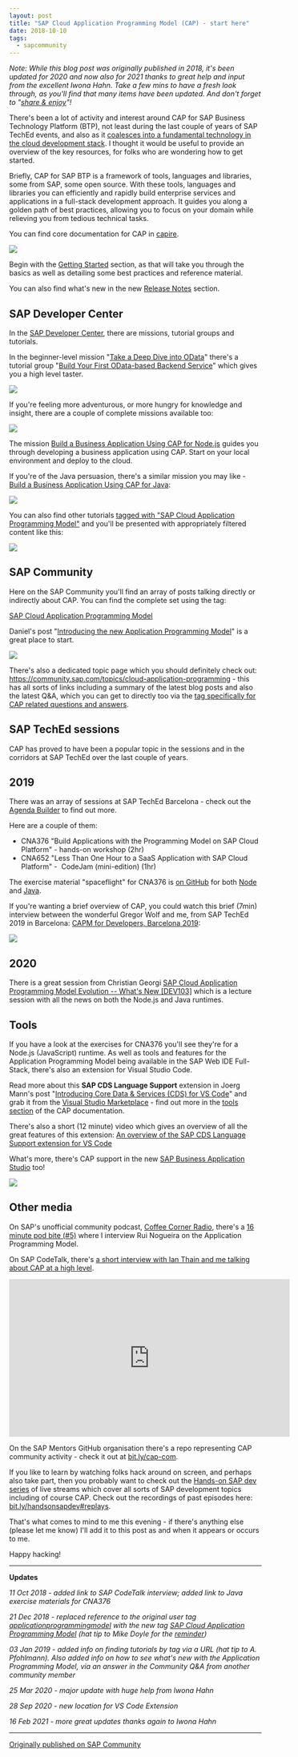 ```yaml
---
layout: post
title: "SAP Cloud Application Programming Model (CAP) - start here"
date: 2018-10-10
tags:
  - sapcommunity
---
```

*Note: While this blog post was originally published in 2018, it's been
updated for 2020 and now also for 2021 thanks to great help and
input from the excellent Iwona Hahn. Take a few mins to have a fresh
look through, as you'll find that many items have been updated. And
don't forget to "[share &
enjoy](https://hitchhikers.fandom.com/wiki/Share_and_Enjoy)"!*

There's been a lot of activity and interest around CAP for SAP Business
Technology Platform (BTP), not least during the last couple of years of
SAP TechEd events, and also as it [coalesces into a fundamental
technology in the cloud development
stack](/blog/posts/2019/11/06/cap-is-important-because-it's-not-important/).
I thought it would be useful to provide an overview of the key
resources, for folks who are wondering how to get started.

Briefly, CAP for SAP BTP is a framework of tools, languages and
libraries, some from SAP, some open source. With these tools, languages
and libraries you can efficiently and rapidly build enterprise services
and applications in a full-stack development approach. It guides you
along a golden path of best practices, allowing you to focus on your
domain while relieving you from tedious technical tasks.

You can find core documentation for CAP in
[capire](https://cap.cloud.sap/docs/).

![](/images/2018/10/Screen-Shot-2020-07-01-at-09.27.28.png)

Begin with the [Getting
Started](https://cap.cloud.sap/docs/get-started/) section, as that will
take you through the basics as well as detailing some best practices and
reference material.

You can also find what's new in the new [Release
Notes](https://cap.cloud.sap/docs/releases/) section.

## SAP Developer Center

In the [SAP Developer Center](https://developers.sap.com/index.html),
there are missions, tutorial groups and tutorials.

In the beginner-level mission "[Take a Deep Dive into
OData](https://developers.sap.com/mission.scp-3-odata.html)" there's a
tutorial group "[Build Your First OData-based Backend
Service](https://developers.sap.com/group.scp-8-odata-service.html)"
which gives you a high level taster.

[![](/images/2018/10/Screen-Shot-2018-10-10-at-16.26.31.png)](https://developers.sap.com/mission.scp-3-odata.html)

If you're feeling more adventurous, or more hungry for knowledge and
insight, there are a couple of complete missions available too:

![](/images/2018/10/Screen-Shot-2020-07-01-at-09.29.24.png)

The mission [Build a Business Application Using CAP for
Node.js](https://developers.sap.com/mission.cp-starter-extensions-cap.html)
guides you through developing a business application using CAP. Start on
your local environment and deploy to the cloud.

If you're of the Java persuasion, there's a similar mission you may
like - [Build a Business Application Using CAP for
Java](https://developers.sap.com/mission.cap-java-app.html):

![](/images/2018/10/Screen-Shot-2020-07-01-at-09.30.29.png)

You can also find other tutorials [tagged with "SAP Cloud Application
Programming Model"](https://developers.sap.com/tutorial-navigator.html?tag=software-product-function:sap-cloud-application-programming-model) and you'll be presented with appropriately filtered content like this:

![](/images/2018/10/screenshot-2021-02-16-at-07.45.29.png)

## SAP Community

Here on the SAP Community you'll find an array of posts talking
directly or indirectly about CAP. You can find the complete set using
the tag:

[SAP Cloud Application Programming
Model](https://blogs.sap.com/tags/9f13aee1-834c-4105-8e43-ee442775e5ce/)

Daniel's post "[Introducing the new Application Programming
Model](https://blogs.sap.com/2018/06/05/introducing-the-new-application-programming-model-for-sap-cloud-platform/)"
is a great place to start.

![](/images/2018/10/overview.png)

There's also a dedicated topic page which you should definitely check
out: <https://community.sap.com/topics/cloud-application-programming> -
this has all sorts of links including a summary of the latest blog posts
and also the latest Q&A, which you can get to directly too via the [tag
specifically for CAP related questions and
answers](https://answers.sap.com/tags/9f13aee1-834c-4105-8e43-ee442775e5ce).

## SAP TechEd sessions

CAP has proved to have been a popular topic in the sessions and in the
corridors at SAP TechEd over the last couple of years.

## 2019

There was an array of sessions at SAP TechEd Barcelona - check out the
[Agenda
Builder](https://sessioncatalog.sapevents.com/go/agendabuilder.sessions/?l=221&locale=en_US) to
find out more.

Here are a couple of them:

-   CNA376 "Build Applications with the Programming Model on SAP Cloud
    Platform" - hands-on workshop (2hr)
-   CNA652 "Less Than One Hour to a SaaS Application with SAP Cloud
    Platform" -  CodeJam (mini-edition) (1hr)

The exercise material "spaceflight" for CNA376 is [on
GitHub](https://github.com/SAP/cloud-sample-spaceflight-node) for
both [Node](https://github.com/SAP/cloud-sample-spaceflight-node) and
[Java](https://github.com/SAP/cloud-sample-spaceflight-java).

If you're wanting a brief overview of CAP, you could watch this brief
(7min) interview between the wonderful Gregor Wolf and me, from SAP TechEd
2019 in Barcelona: [CAPM for Developers, Barcelona
2019](https://events.sap.com/teched/en/session/48917):

![](/images/2018/10/Screenshot-2020-03-25-at-07.05.37.png)

## 2020

There is a great session from Christian Georgi [SAP Cloud Application
Programming Model Evolution -- What's New
\[DEV103\]](https://events.sapteched.com/widget/sap/sapteched2020/Catalog/session/1602555751912001uqld)
which is a lecture session with all the news on both the Node.js and
Java runtimes.

## Tools

If you have a look at the exercises for CNA376 you'll see they're for
a Node.js (JavaScript) runtime. As well as tools and features for the
Application Programming Model being available in the SAP Web IDE
Full-Stack, there's also an extension for Visual Studio Code.

Read more about this **SAP CDS Language Support** extension in
Joerg Mann's post "[Introducing Core Data & Services (CDS) for VS
Code](https://blogs.sap.com/2018/10/09/introducing-core-data-services-cds-for-vs-code/)"
and grab it from the [Visual Studio
Marketplace](https://marketplace.visualstudio.com/items?itemName=SAPSE.vscode-cds#overview) -
find out more in the [tools
section](https://cap.cloud.sap/docs/get-started/tools#add-cds-editor) of
the CAP documentation.

There's also a short (12 minute) video which gives an overview of all
the great features of this extension: [An overview of the SAP CDS
Language Support extension for VS
Code](https://www.youtube.com/watch?v=eY7BTzch8w0)

What's more, there's CAP support in the new [SAP Business Application
Studio](https://blogs.sap.com/2020/02/27/sap-business-application-studio-is-generally-available/)
too!

![](/images/2018/10/screenshot-2021-02-16-at-07.43.30.png)

## Other media

On SAP's unofficial community podcast, [Coffee Corner
Radio](https://anchor.fm/sap-community-podcast/), there's a [16 minute
pod bite
(#5)](https://anchor.fm/sap-community-podcast/episodes/Pod-bite-5---DJ-Adams---interview-with-Rui-Nogueira-e1n1mu)
where I interview Rui Nogueira on the Application Programming Model.

On SAP CodeTalk, there's [a short interview with Ian Thain and me
talking about CAP at a high level](https://www.youtube.com/watch?v=GhEpcB7x4UA).

<iframe width="560" height="315" src="https://www.youtube.com/embed/GhEpcB7x4UA?si=lXyRfiGIbiTrLx9Q" title="YouTube video player" frameborder="0" allow="accelerometer; autoplay; clipboard-write; encrypted-media; gyroscope; picture-in-picture; web-share" referrerpolicy="strict-origin-when-cross-origin" allowfullscreen></iframe>

On the SAP Mentors GitHub organisation there's a repo representing CAP
community activity - check it out at
[bit.ly/cap-com](https://bit.ly/cap-com).

If you like to learn by watching folks hack around on screen, and
perhaps also take part, then you probably want to check out the
[Hands-on SAP dev series](https://bit.ly/handsonsapdev) of live streams
which cover all sorts of SAP development topics including of course CAP.
Check out the recordings of past episodes here:
[bit.ly/handsonsapdev#replays](https://bit.ly/handsonsapdev#replays).

That's what comes to mind to me this evening - if there's anything
else (please let me know) I'll add it to this post as and when it
appears or occurs to me.

Happy hacking!

---

**Updates**

*11 Oct 2018 - added link to SAP CodeTalk interview; added link to Java
exercise materials for CNA376*

*21 Dec 2018 - replaced reference to the original user tag
[applicationprogrammingmodel](https://blogs.sap.com/tag/applicationprogrammingmodel/) with
the new tag [SAP Cloud Application Programming
Model](https://blogs.sap.com/tags/9f13aee1-834c-4105-8e43-ee442775e5ce/) (hat
tip to Mike Doyle for the
[reminder](https://blogs.sap.com/2018/10/10/application-programming-model-start-here/#comment-446336))*

*03 Jan 2019 - added info on finding tutorials by tag via a URL (hat tip
to A. Pfohlmann). Also added info on how to see what's new with the
Application Programming Model, via an answer in the Community Q&A
from another community member*

*25 Mar 2020 - major update with huge help from Iwona Hahn*

*28 Sep 2020 - new location for VS Code Extension*

*16 Feb 2021 - more great updates thanks again to Iwona Hahn*

---

[Originally published on SAP Community](https://community.sap.com/t5/technology-blogs-by-sap/sap-cloud-application-programming-model-cap-start-here/ba-p/13370128)
